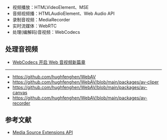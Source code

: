 - 视频播放：HTMLVideoElement、MSE
- 音频视频播：HTMLAudioElement、Web Audio API
- 录制音视频：MediaRecorder
- 实时流媒体：WebRTC
- 处理(编解码)音视频：WebCodecs

## 处理音视频

- [WebCodecs 开启 Web 音视频新篇章](https://hughfenghen.github.io/posts/2023/10/06/webcodecs-new-era-for-media-on-the-web/)

---

- https://github.com/hughfenghen/WebAV
- https://github.com/hughfenghen/WebAV/blob/main/packages/av-cliper
- https://github.com/hughfenghen/WebAV/blob/main/packages/av-canvas
- https://github.com/hughfenghen/WebAV/blob/main/packages/av-recorder

## 参考文献

- [Media Source Extensions API](https://developer.mozilla.org/zh-CN/docs/Web/API/Media_Source_Extensions_API#Browser_compatibility)
